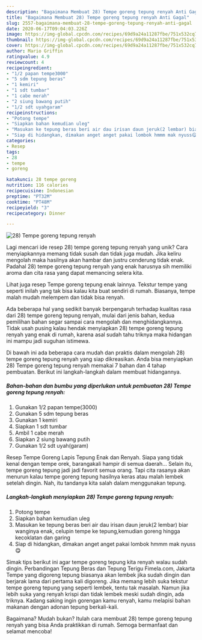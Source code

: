 ```yaml
---
description: "Bagaimana Membuat 28) Tempe goreng tepung renyah Anti Gagal"
title: "Bagaimana Membuat 28) Tempe goreng tepung renyah Anti Gagal"
slug: 2557-bagaimana-membuat-28-tempe-goreng-tepung-renyah-anti-gagal
date: 2020-06-17T09:04:03.226Z
image: https://img-global.cpcdn.com/recipes/69d9a24a11287fbe/751x532cq70/28-tempe-goreng-tepung-renyah-foto-resep-utama.jpg
thumbnail: https://img-global.cpcdn.com/recipes/69d9a24a11287fbe/751x532cq70/28-tempe-goreng-tepung-renyah-foto-resep-utama.jpg
cover: https://img-global.cpcdn.com/recipes/69d9a24a11287fbe/751x532cq70/28-tempe-goreng-tepung-renyah-foto-resep-utama.jpg
author: Mario Griffin
ratingvalue: 4.9
reviewcount: 4
recipeingredient:
- "1/2 papan tempe3000"
- "5 sdm tepung beras"
- "1 kemiri"
- "1 sdt tumbar"
- "1 cabe merah"
- "2 siung bawang putih"
- "1/2 sdt uyahgaram"
recipeinstructions:
- "Potong tempe"
- "Siapkan bahan kemudian uleg"
- "Masukan ke tepung beras beri air dau irisan daun jeruk(2 lembar) biar wanginya enak, celupin tempe ke tepung,kemudian goreng hingga kecoklatan dan garing"
- "Siap di hidangkan, dimakan anget anget pakai lombok hmmm mak nyuss😋"
categories:
- Resep
tags:
- 28
- tempe
- goreng

katakunci: 28 tempe goreng 
nutrition: 116 calories
recipecuisine: Indonesian
preptime: "PT32M"
cooktime: "PT48M"
recipeyield: "3"
recipecategory: Dinner

---
```



![28) Tempe goreng tepung renyah](https://img-global.cpcdn.com/recipes/69d9a24a11287fbe/751x532cq70/28-tempe-goreng-tepung-renyah-foto-resep-utama.jpg)

Lagi mencari ide resep 28) tempe goreng tepung renyah yang unik? Cara menyiapkannya memang tidak susah dan tidak juga mudah. Jika keliru mengolah maka hasilnya akan hambar dan justru cenderung tidak enak. Padahal 28) tempe goreng tepung renyah yang enak harusnya sih memiliki aroma dan cita rasa yang dapat memancing selera kita.

Lihat juga resep Tempe goreng tepung enak lainnya. Tekstur tempe yang seperti inilah yang tak bisa kalau kita buat sendiri di rumah. Biasanya, tempe malah mudah melempem dan tidak bisa renyah.

Ada beberapa hal yang sedikit banyak berpengaruh terhadap kualitas rasa dari 28) tempe goreng tepung renyah, mulai dari jenis bahan, kedua pemilihan bahan segar sampai cara mengolah dan menghidangkannya. Tidak usah pusing kalau hendak menyiapkan 28) tempe goreng tepung renyah yang enak di rumah, karena asal sudah tahu triknya maka hidangan ini mampu jadi suguhan istimewa.


Di bawah ini ada beberapa cara mudah dan praktis dalam mengolah 28) tempe goreng tepung renyah yang siap dikreasikan. Anda bisa menyiapkan 28) Tempe goreng tepung renyah memakai 7 bahan dan 4 tahap pembuatan. Berikut ini langkah-langkah dalam membuat hidangannya.

<!--inarticleads1-->

##### Bahan-bahan dan bumbu yang diperlukan untuk pembuatan 28) Tempe goreng tepung renyah:

1. Gunakan 1/2 papan tempe(3000)
1. Gunakan 5 sdm tepung beras
1. Gunakan 1 kemiri
1. Siapkan 1 sdt tumbar
1. Ambil 1 cabe merah
1. Siapkan 2 siung bawang putih
1. Gunakan 1/2 sdt uyah(garam)


Resep Tempe Goreng Lapis Tepung Enak dan Renyah. Siapa yang tidak kenal dengan tempe orek, barangakali hampir di semua daerah… Selain itu, tempe goreng tepung jadi jadi favorit semua orang. Tapi cita rasanya akan menurun kalau tempe goreng tepung hasilnya keras atau malah lembek setelah dingin. Nah, itu tandanya kita salah dalam menggunakan tepung. 

<!--inarticleads2-->

##### Langkah-langkah menyiapkan 28) Tempe goreng tepung renyah:

1. Potong tempe
1. Siapkan bahan kemudian uleg
1. Masukan ke tepung beras beri air dau irisan daun jeruk(2 lembar) biar wanginya enak, celupin tempe ke tepung,kemudian goreng hingga kecoklatan dan garing
1. Siap di hidangkan, dimakan anget anget pakai lombok hmmm mak nyuss😋


Simak tips berikut ini agar tempe goreng tepung kita renyah walau sudah dingin. Perbandingan Tepung Beras dan Tepung Terigu Fimela.com, Jakarta Tempe yang digoreng tepung biasanya akan lembek jika sudah dingin dan berjarak lama dari pertama kali digoreng. Jika memang lebih suka tekstur tempe goreng tepung yang seperti lembek, tentu tak masalah. Namun jika lebih suka yang renyah krispi dan tidak lembek meski sudah dingin, ada triknya. Kadang saking ingin gorengan kamu renyah, kamu melapisi bahan makanan dengan adonan tepung berkali-kali. 

Bagaimana? Mudah bukan? Itulah cara membuat 28) tempe goreng tepung renyah yang bisa Anda praktikkan di rumah. Semoga bermanfaat dan selamat mencoba!

